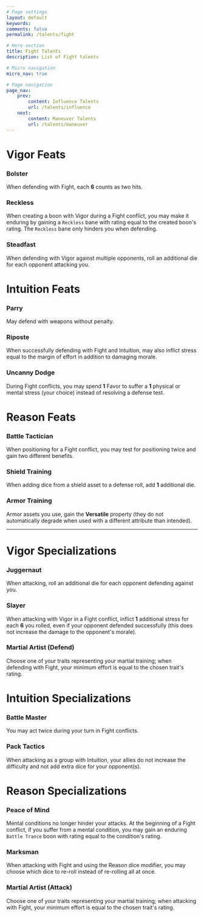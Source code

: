 ```yaml
---
# Page settings
layout: default
keywords:
comments: false
permalink: /talents/fight

# Hero section
title: Fight Talents
description: List of Fight talents

# Micro navigation
micro_nav: true

# Page navigation
page_nav:
    prev:
        content: Influence Talents
        url: /talents/influence
    next:
        content: Maneuver Talents
        url: /talents/maneuver
---
```


# Vigor Feats

### Bolster

When defending with Fight, each **6** counts as two hits.

### Reckless

When creating a boon with Vigor during a Fight conflict, you may make it enduring by gaining a `Reckless` bane with rating equal to the created boon's rating. The `Reckless` bane only hinders you when defending.

### Steadfast

When defending with Vigor against multiple opponents, roll an additional die for each opponent attacking you.



# Intuition Feats

### Parry

May defend with weapons without penalty.

### Riposte

When successfully defending with Fight and Intuition, may also inflict stress equal to the margin of effort in addition to damaging morale.

### Uncanny Dodge

During Fight conflicts, you may spend **1** Favor to suffer a **1** physical or mental stress (your choice) instead of resolving a defense test.



# Reason Feats

### Battle Tactician

When positioning for a Fight conflict, you may test for positioning twice and gain two different benefits.

### Shield Training

When adding dice from a shield asset to a defense roll, add **1** additional die.

### Armor Training

Armor assets you use, gain the **Versatile** property (they do not automatically degrade when used with a different attribute than intended).


---


# Vigor Specializations

### Juggernaut

When attacking, roll an additional die for each opponent defending against you.

### Slayer

When attacking with Vigor in a Fight conflict, inflict **1** additional stress for each **6** you rolled, even if your opponent defended successfully (this does not increase the damage to the opponent's morale).

### Martial Artist (Defend)

Choose one of your traits representing your martial training; when defending with Fight, your minimum effort is equal to the chosen trait's rating.



# Intuition Specializations

### Battle Master

You may act twice during your turn in Fight conflicts.

### Pack Tactics

When attacking as a group with Intuition, your allies do not increase the difficulty and not add extra dice for your opponent(s).



# Reason Specializations

### Peace of Mind

Mental conditions no longer hinder your attacks. At the beginning of a Fight conflict, if you suffer from a mental condition, you may gain an enduring `Battle Trance` boon with rating equal to the condition's rating.

### Marksman

When attacking with Fight and using the Reason dice modifier, you may choose which dice to re-roll instead of re-rolling all at once.

### Martial Artist (Attack)

Choose one of your traits representing your martial training; when attacking with Fight, your minimum effort is equal to the chosen trait's rating.
